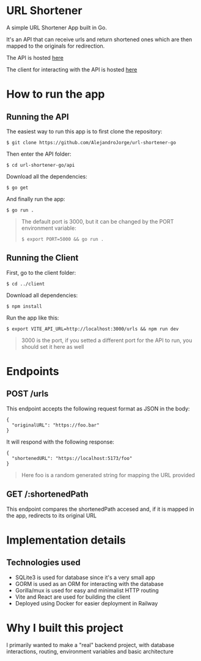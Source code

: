 # URL Shortener

A simple URL Shortener App built in Go.

It's an API that can receive urls and return shortened ones which are then mapped to the originals for redirection.

The API is hosted [here](git@github.com:AlejandroJorge/url-shortener-go.git)

The client for interacting with the API is hosted [here](https://trim.up.railway.app/)

# How to run the app

## Running the API

The easiest way to run this app is to first clone the repository:

```
$ git clone https://github.com/AlejandroJorge/url-shortener-go
```

Then enter the API folder:

```
$ cd url-shortener-go/api
```

Download all the dependencies:

```
$ go get
```

And finally run the app:

```
$ go run .
```

> The default port is 3000, but it can be changed by the PORT environment variable:
>
> ```
> $ export PORT=5000 && go run .
> ```

## Running the Client

First, go to the client folder:

```
$ cd ../client
```

Download all dependencies:

```
$ npm install
```

Run the app like this:

```
$ export VITE_API_URL=http://localhost:3000/urls && npm run dev
```

> 3000 is the port, if you setted a different port for the API to run, you should set it here as well

# Endpoints

## POST /urls

This endpoint accepts the following request format as JSON in the body:

```
{
  "originalURL": "https://foo.bar"
}
```

It will respond with the following response:

```
{
  "shortenedURL": "https://localhost:5173/foo"
}
```

> Here foo is a random generated string for mapping the URL provided

## GET /:shortenedPath

This endpoint compares the shortenedPath accesed and, if it is mapped in the app, redirects to its original URL

# Implementation details

## Technologies used

- SQLite3 is used for database since it's a very small app
- GORM is used as an ORM for interacting with the database
- Gorilla/mux is used for easy and minimalist HTTP routing
- Vite and React are used for building the client
- Deployed using Docker for easier deployment in Railway

# Why I built this project

I primarily wanted to make a "real" backend project, with database interactions, routing, environment variables and basic architecture
